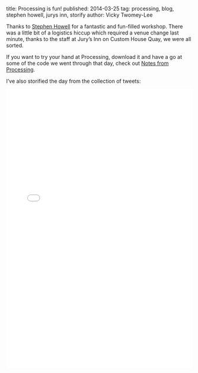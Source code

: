 title: Processing is fun!
published: 2014-03-25
tag: processing, blog, stephen howell, jurys inn, storify
author: Vicky Twomey-Lee

<p>Thanks to <a href="https://twitter.com/saorog">Stephen Howell</a> for a fantastic and fun-filled workshop. There was a little bit of a logistics hiccup which required a venue change last minute, thanks to the staff at Jury&#8217;s Inn on Custom House Quay, we were all sorted.</p>
<p>If you want to try your hand at Processing, download it and have a go at some of the code we went through that day, check out <a href="https://hackpad.com/Introduction-to-Processing-YKTwteQ7PrV">Notes from Processing</a>.</p>
<p>I&#8217;ve also storified the day from the collection of tweets:</p>
<div class="storify"><iframe frameborder="no" height="750" src="//storify.com/whykay/coding-grace-introduction-to-processing-workshop/embed?header=false" width="100%"></iframe>
<script src="//storify.com/whykay/coding-grace-introduction-to-processing-workshop.js?header=false" type="text/javascript"></script></div>